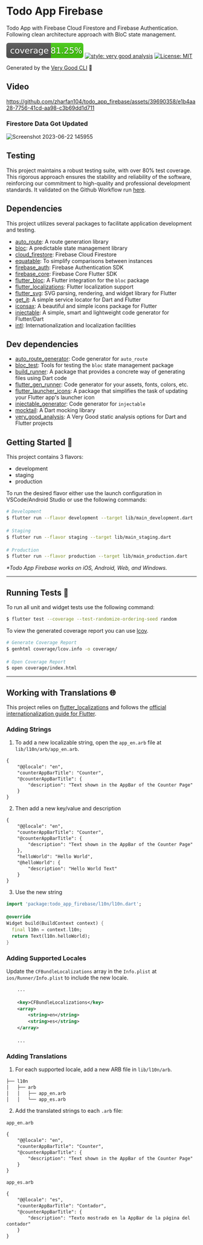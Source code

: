 # Todo App Firebase
Todo App with Firebase Cloud Firestore and Firebase Authentication. Following clean architecture approach with BloC state management.


![coverage][coverage_badge]
[![style: very good analysis][very_good_analysis_badge]][very_good_analysis_link]
[![License: MIT][license_badge]][license_link]

Generated by the [Very Good CLI][very_good_cli_link] 🤖


## Video

https://github.com/zharfan104/todo_app_firebase/assets/39690358/e1b4aa28-7756-41cd-aa98-c3b69dd1d711

### Firestore Data Got Updated

![Screenshot 2023-06-22 145955](https://github.com/zharfan104/todo_app_firebase/assets/39690358/4ca526fa-e260-426b-87e2-855d6facd940)

## Testing

This project maintains a robust testing suite, with over 80% test coverage. This rigorous approach ensures the stability and reliability of the software, reinforcing our commitment to high-quality and professional development standards. It validated on the Github Workflow run [here](https://github.com/zharfan104/todo_app_firebase/blob/a0b4ce7c36a55b837ddd7190f554719bd661dc4e/.github/workflows/main.yaml#L23).

## Dependencies

This project utilizes several packages to facilitate application development and testing.

- [auto_route](https://pub.dev/packages/auto_route): A route generation library
- [bloc](https://pub.dev/packages/bloc): A predictable state management library
- [cloud_firestore](https://pub.dev/packages/cloud_firestore): Firebase Cloud Firestore
- [equatable](https://pub.dev/packages/equatable): To simplify comparisons between instances
- [firebase_auth](https://pub.dev/packages/firebase_auth): Firebase Authentication SDK
- [firebase_core](https://pub.dev/packages/firebase_core): Firebase Core Flutter SDK
- [flutter_bloc](https://pub.dev/packages/flutter_bloc): A Flutter integration for the `bloc` package
- [flutter_localizations](https://api.flutter.dev/flutter/flutter_localizations/flutter_localizations-library.html): Flutter localization support
- [flutter_svg](https://pub.dev/packages/flutter_svg): SVG parsing, rendering, and widget library for Flutter
- [get_it](https://pub.dev/packages/get_it): A simple service locator for Dart and Flutter
- [iconsax](https://pub.dev/packages/iconsax): A beautiful and simple icons package for Flutter
- [injectable](https://pub.dev/packages/injectable): A simple, smart and lightweight code generator for Flutter/Dart
- [intl](https://pub.dev/packages/intl): Internationalization and localization facilities

## Dev dependencies

- [auto_route_generator](https://pub.dev/packages/auto_route_generator): Code generator for `auto_route`
- [bloc_test](https://pub.dev/packages/bloc_test): Tools for testing the `bloc` state management package
- [build_runner](https://pub.dev/packages/build_runner): A package that provides a concrete way of generating files using Dart code
- [flutter_gen_runner](https://pub.dev/packages/flutter_gen_runner): Code generator for your assets, fonts, colors, etc.
- [flutter_launcher_icons](https://pub.dev/packages/flutter_launcher_icons): A package that simplifies the task of updating your Flutter app's launcher icon
- [injectable_generator](https://pub.dev/packages/injectable_generator): Code generator for `injectable`
- [mocktail](https://pub.dev/packages/mocktail): A Dart mocking library
- [very_good_analysis](https://pub.dev/packages/very_good_analysis): A Very Good static analysis options for Dart and Flutter projects


## Getting Started 🚀

This project contains 3 flavors:

- development
- staging
- production

To run the desired flavor either use the launch configuration in VSCode/Android Studio or use the following commands:

```sh
# Development
$ flutter run --flavor development --target lib/main_development.dart

# Staging
$ flutter run --flavor staging --target lib/main_staging.dart

# Production
$ flutter run --flavor production --target lib/main_production.dart
```

_\*Todo App Firebase works on iOS, Android, Web, and Windows._

---

## Running Tests 🧪

To run all unit and widget tests use the following command:

```sh
$ flutter test --coverage --test-randomize-ordering-seed random
```

To view the generated coverage report you can use [lcov](https://github.com/linux-test-project/lcov).

```sh
# Generate Coverage Report
$ genhtml coverage/lcov.info -o coverage/

# Open Coverage Report
$ open coverage/index.html
```

---

## Working with Translations 🌐

This project relies on [flutter_localizations][flutter_localizations_link] and follows the [official internationalization guide for Flutter][internationalization_link].

### Adding Strings

1. To add a new localizable string, open the `app_en.arb` file at `lib/l10n/arb/app_en.arb`.

```arb
{
    "@@locale": "en",
    "counterAppBarTitle": "Counter",
    "@counterAppBarTitle": {
        "description": "Text shown in the AppBar of the Counter Page"
    }
}
```

2. Then add a new key/value and description

```arb
{
    "@@locale": "en",
    "counterAppBarTitle": "Counter",
    "@counterAppBarTitle": {
        "description": "Text shown in the AppBar of the Counter Page"
    },
    "helloWorld": "Hello World",
    "@helloWorld": {
        "description": "Hello World Text"
    }
}
```

3. Use the new string

```dart
import 'package:todo_app_firebase/l10n/l10n.dart';

@override
Widget build(BuildContext context) {
  final l10n = context.l10n;
  return Text(l10n.helloWorld);
}
```

### Adding Supported Locales

Update the `CFBundleLocalizations` array in the `Info.plist` at `ios/Runner/Info.plist` to include the new locale.

```xml
    ...

    <key>CFBundleLocalizations</key>
	<array>
		<string>en</string>
		<string>es</string>
	</array>

    ...
```

### Adding Translations

1. For each supported locale, add a new ARB file in `lib/l10n/arb`.

```
├── l10n
│   ├── arb
│   │   ├── app_en.arb
│   │   └── app_es.arb
```

2. Add the translated strings to each `.arb` file:

`app_en.arb`

```arb
{
    "@@locale": "en",
    "counterAppBarTitle": "Counter",
    "@counterAppBarTitle": {
        "description": "Text shown in the AppBar of the Counter Page"
    }
}
```

`app_es.arb`

```arb
{
    "@@locale": "es",
    "counterAppBarTitle": "Contador",
    "@counterAppBarTitle": {
        "description": "Texto mostrado en la AppBar de la página del contador"
    }
}
```

[coverage_badge]: coverage_badge.svg
[flutter_localizations_link]: https://api.flutter.dev/flutter/flutter_localizations/flutter_localizations-library.html
[internationalization_link]: https://flutter.dev/docs/development/accessibility-and-localization/internationalization
[license_badge]: https://img.shields.io/badge/license-MIT-blue.svg
[license_link]: https://opensource.org/licenses/MIT
[very_good_analysis_badge]: https://img.shields.io/badge/style-very_good_analysis-B22C89.svg
[very_good_analysis_link]: https://pub.dev/packages/very_good_analysis
[very_good_cli_link]: https://github.com/VeryGoodOpenSource/very_good_cli
